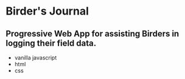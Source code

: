 #  Birder's Journal

##  Progressive Web App for assisting Birders in logging their field data.

* vanilla javascript
* html
* css